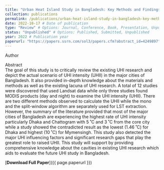 ```yaml
---
title: "Urban Heat Island Study in Bangladesh: Key Methods and Findings"
collection: publications
permalink: /publications/urban-heat-island-study-in-bangladesh-key-methods-and-findings
date: 2022-10-17 # Date of publication
type: "Review" # Options: Journal, Conference, Book, Presentation, Unpublished
status: "Unpublished" # Options: Published, Submitted, Unpublished
year: 2022 # Publication year
paperurl: "https://papers.ssrn.com/sol3/papers.cfm?abstract_id=4249897" # Link to the publication file (if available)
---
```

<p style="text-align: justify;">
Author
<br>
<p style="text-align: justify;">
  
Abstract
<br>
The goal of this study is to critically review the existing UHI research and depict the actual scenario of UHI intensity (UHII) in the major cities of Bangladesh. It also provided in-depth knowledge about the materials and methods as well as the existing lacuna of UHI research. A total of 12 studies were discovered that used Landsat data while only three studies found MODIS products (day and night) to examine the UHI intensity (UHII). There are two different methods observed to calculate the UHII while the mono and the split-window algorithm are separately used for LST extraction. However, the summary of the literature provided that most of the major cities of Bangladesh are experiencing the highest rate of UHI intensity particularly Dhaka and Chattogram with 5 ˚C and 3 ˚C from the core city while a study showed the contradicted result as the lowest (1.46 ˚C) for Dhaka and highest (10 ˚C) for Mymensingh. This study also detected the major UHI influencing factors and significant research gaps that play the greatest role to raised UHII. This study will support by providing comprehensive knowledge about the cavities in existing UHI research which aids to evaluate the future UHI study in Bangladesh.
<br>

[**Download Full Paper**]({{ page.paperurl }})
